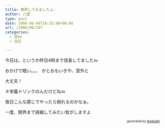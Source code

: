 ```yaml
---
title: 無茶してみましたよ。
author: 八雲
type: post
date: 2006-06-04T18:35:00+00:00
url: /2006/06/207
categories:
  - 信On
  - 日記

---
```

今日は。というか昨日4時まで信長してましたｗ
  
おかげで眠い。。。　かとおもいきや、意外と
  
大丈夫！
  
＃栄養ドリンクのんだけどねｗ

毎日こんな感じでやったら倒れるのかなぁ。
  
一度、限界まで挑戦してみたい気がしますよ<!--
feedpath info start
-->

<div style="text-align: right; font-size: 10px;">
  &nbsp;&nbsp;<span>generated by <a href="http://feedpath.jp">feedpath</a></span>
</div>

<!--
feedpath info end
-->